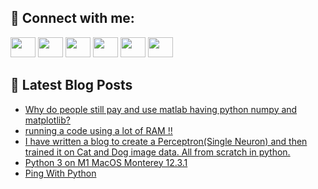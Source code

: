 ## 🔎 Connect with me:
[<img height="32" width="40" src="https://cdn.jsdelivr.net/npm/simple-icons@v5/icons/telegram.svg" />](https://t.me/bullbesh)
[<img height="32" width="40" src="https://cdn.jsdelivr.net/npm/simple-icons@v5/icons/vk.svg" />](https://vk.com/bullbesh)
[<img height="32" width="40" src="https://cdn.jsdelivr.net/npm/simple-icons@v5/icons/twitter.svg" />](https://twitter.com/bullbesh1)
[<img height="32" width="40" src="https://cdn.jsdelivr.net/npm/simple-icons@v5/icons/instagram.svg" />](https://www.instagram.com/bullbesh)
[<img height="32" width="40" src="https://cdn.jsdelivr.net/npm/simple-icons@v5/icons/reddit.svg" />](https://www.reddit.com/user/bullbesh)
[<img height="32" width="40" src="https://cdn.jsdelivr.net/npm/simple-icons@v5/icons/youtube.svg" />](https://www.youtube.com/channel/UCtfjRs6uzgq5mfm8S06WTcg)

## 📕 Latest Blog Posts
<!-- BLOG-POST-LIST:START -->
- [Why do people still pay and use matlab having python numpy and matplotlib?](https://www.reddit.com/r/Python/comments/u6bcgc/why_do_people_still_pay_and_use_matlab_having/)
- [running a code using a lot of RAM !!](https://www.reddit.com/r/Python/comments/u6adyn/running_a_code_using_a_lot_of_ram/)
- [I have written a blog to create a Perceptron&lpar;Single Neuron&rpar; and then trained it on Cat and Dog image data. All from scratch in python.](https://www.reddit.com/r/Python/comments/u6adlb/i_have_written_a_blog_to_create_a/)
- [Python 3 on M1 MacOS Monterey 12.3.1](https://www.reddit.com/r/Python/comments/u694tw/python_3_on_m1_macos_monterey_1231/)
- [Ping With Python](https://www.reddit.com/r/Python/comments/u68m93/ping_with_python/)
<!-- BLOG-POST-LIST:END -->
